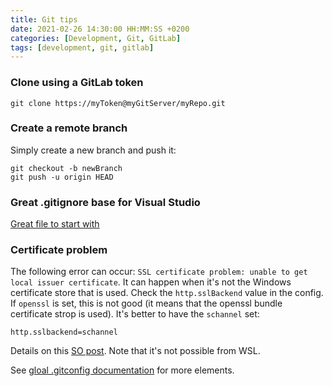 ```yaml
---
title: Git tips
date: 2021-02-26 14:30:00 HH:MM:SS +0200
categories: [Development, Git, GitLab]
tags: [development, git, gitlab]
---
```


### Clone using a GitLab token
```shell
git clone https://myToken@myGitServer/myRepo.git
```

### Create a remote branch
Simply create a new branch and push it:
```shell
git checkout -b newBranch
git push -u origin HEAD
```

### Great .gitignore base for Visual Studio
[Great file to start with](https://github.com/github/gitignore/blob/master/VisualStudio.gitignore)

### Certificate problem
The following error can occur: `SSL certificate problem: unable to get local issuer certificate`. It can happen when it's not the Windows certificate store that is used.
Check the `http.sslBackend` value in the config. If `openssl` is set, this is not good (it means that the openssl bundle certificate strop is used). It's better to have the `schannel` set:
```shell
http.sslbackend=schannel
```
Details on this [SO post](https://stackoverflow.com/a/48212753/7445285). Note that it's not possible from WSL.

See [gloal .gitconfig documentation](https://git-scm.com/docs/git-config) for more elements.